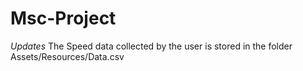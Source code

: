 # Msc-Project

*Updates*
The Speed data collected by the user is stored in the folder Assets/Resources/Data.csv 
